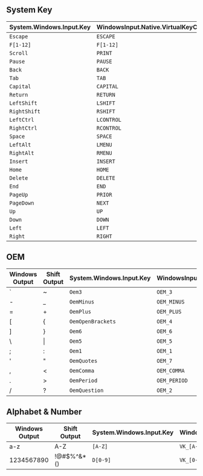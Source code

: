 ## System Key
| System.Windows.Input.Key | WindowsInput.Native.VirtualKeyCode |
| ------------------------ | ---------------------------------- |
| `Escape`                 | `ESCAPE`                           |
| `F[1-12]`                | `F[1-12]`                          |
| `Scroll`                 | `PRINT`                            |
| `Pause`                  | `PAUSE`                            |
| `Back`                   | `BACK`                             |
| `Tab`                    | `TAB`                              |
| `Capital`                | `CAPITAL`                          |
| `Return`                 | `RETURN`                           |
| `LeftShift`              | `LSHIFT`                           |
| `RightShift`             | `RSHIFT`                           |
| `LeftCtrl`               | `LCONTROL`                         |
| `RightCtrl`              | `RCONTROL`                         |
| `Space`                  | `SPACE`                            |
| `LeftAlt`                | `LMENU`                            |
| `RightAlt`               | `RMENU`                            |
| `Insert`                 | `INSERT`                           |
| `Home`                   | `HOME`                             |
| `Delete`                 | `DELETE`                           |
| `End`                    | `END`                              |
| `PageUp`                 | `PRIOR`                            |
| `PageDown`               | `NEXT`                             |
| `Up`                     | `UP`                               |
| `Down`                   | `DOWN`                             |
| `Left`                   | `LEFT`                             |
| `Right`                  | `RIGHT`                            |


## OEM
| Windows Output | Shift Output | System.Windows.Input.Key | WindowsInput.Native.VirtualKeyCode |
| -------------- | ------------ | ------------------------ | ---------------------------------- |
| \`             | ~            | `Oem3`                   | `OEM_3`                            |
| -              | _            | `OemMinus`               | `OEM_MINUS`                        |
| =              | +            | `OemPlus`                | `OEM_PLUS`                         |
| [              | {            | `OemOpenBrackets`        | `OEM_4`                            |
| ]              | }            | `Oem6`                   | `OEM_6`                            |
| \              | \|           | `Oem5`                   | `OEM_5`                            |
| ;              | :            | `Oem1`                   | `OEM_1`                            |
| '              | "            | `OemQuotes`              | `OEM_7`                            |
| ,              | <            | `OemComma`               | `OEM_COMMA`                        |
| .              | >            | `OemPeriod`              | `OEM_PERIOD`                       |
| /              | ?            | `OemQuestion`            | `OEM_2`                            |

## Alphabet & Number
| Windows Output | Shift Output | System.Windows.Input.Key | WindowsInput.Native.VirtualKeyCode |
| -------------- | ------------ | ------------------------ | ---------------------------------- |
| a-z            | A-Z          | `[A-Z]`                  | `VK_[A-Z]`                         |
| 1234567890     | !@#$%^&*()   | `D[0-9]`                 | `VK_[0-9]`                         |
